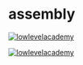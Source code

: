 # assembly



[![lowlevelacademy](https://img.shields.io/badge/lowlevel-academy-purple.svg)](https://lowlevel.academy/labs/1)

[![lowlevelacademy](https://img.shields.io/badge/Assembly-x86-blue.svg)](https://chromium.googlesource.com/chromiumos/docs/+/master/constants/syscalls.md#x86-32_bit)
